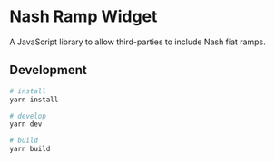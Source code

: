 # Nash Ramp Widget

A JavaScript library to allow third-parties to include Nash fiat ramps.

## Development

```sh
# install
yarn install

# develop
yarn dev

# build
yarn build
```
